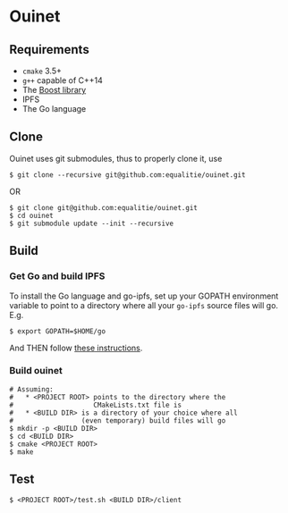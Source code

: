 # Ouinet

## Requirements

* `cmake` 3.5+
* `g++` capable of C++14
* The [Boost library](http://www.boost.org/)
* IPFS
* The Go language

## Clone

Ouinet uses git submodules, thus to properly clone it, use

```
$ git clone --recursive git@github.com:equalitie/ouinet.git
```

OR

```
$ git clone git@github.com:equalitie/ouinet.git
$ cd ouinet
$ git submodule update --init --recursive
```

## Build

### Get Go and build IPFS

To install the Go language and go-ipfs, set up your GOPATH environment
variable to point to a directory where all your `go-ipfs` source files will go.
E.g.

```
$ export GOPATH=$HOME/go
```

And THEN follow [these instructions](https://github.com/ipfs/go-ipfs#build-from-source).

### Build ouinet

```
# Assuming:
#   * <PROJECT ROOT> points to the directory where the
#                    CMakeLists.txt file is
#   * <BUILD DIR> is a directory of your choice where all
#                 (even temporary) build files will go
$ mkdir -p <BUILD DIR>
$ cd <BUILD DIR>
$ cmake <PROJECT ROOT>
$ make
```

## Test

```
$ <PROJECT ROOT>/test.sh <BUILD DIR>/client
```

